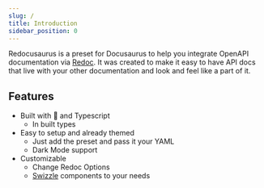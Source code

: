 ```yaml
---
slug: /
title: Introduction
sidebar_position: 0
---
```


Redocusaurus is a preset for Docusaurus to help you integrate OpenAPI documentation via [Redoc](https://github.com/redocly/redoc/). It was created to make it easy to have API docs that live with your other documentation and look and feel like a part of it.

## Features

- Built with 💚 and Typescript
  - In built types
- Easy to setup and already themed
  - Just add the preset and pass it your YAML
  - Dark Mode support
- Customizable
  - Change Redoc Options
  - [Swizzle](https://docusaurus.io/docs/using-themes#swizzling-theme-components) components to your needs
